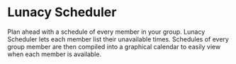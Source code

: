 # Lunacy Scheduler

Plan ahead with a schedule of every member in your group. Lunacy Scheduler lets each member list their unavailable times. Schedules of every group member are then compiled into a graphical calendar to easily view when each member is available. 
